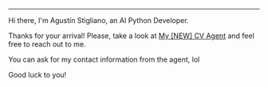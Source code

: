 <!-- # 📊 GitHub Stats: -->
<!-- ![](https://github-readme-stats.vercel.app/api?username=jackonedev&theme=dark&hide_border=false&include_all_commits=true&count_private=true)<br/> -->
<!-- ![](https://github-readme-streak-stats.herokuapp.com/?user=jackonedev&theme=dark&hide_border=false)<br/> -->
<!-- ##
![](https://github-readme-stats.vercel.app/api/top-langs/?username=jackonedev&theme=dark&hide_border=false&include_all_commits=true&count_private=true&layout=compact) -->
<!-- # 📊 GitHub Stats: -->
    
<!-- ![](https://github-readme-stats.vercel.app/api/top-langs/?username=jackonedev&theme=flat&hide_border=true&include_all_commits=true&count_private=true&layout=compact) -->
<!-- ![](https://github-readme-stats.vercel.app/api/top-langs/?username=jackonedev&theme=flat&hide_border=false&include_all_commits=true&count_private=true&layout=compact) -->

<!-- # 🏆 GitHub Trophies-->
<!-- ![](https://github-profile-trophy.vercel.app/?username=jackonedev&theme=flat&no-frame=false&no-bg=true&margin-w=4) -->

---
<!-- [![](https://visitcount.itsvg.in/api?id=jackonedev&icon=0&color=0)](https://visitcount.itsvg.in) -->
<!-- Proudly created with GPRM ( https://gprm.itsvg.in ) -->
Hi there, I'm Agustín Stigliano, an AI Python Developer.

Thanks for your arrival! Please, take a look at
[My \[NEW\] CV Agent](https://agentcv-bcaxembqfjachefy.brazilsouth-01.azurewebsites.net/) and feel free to reach out to me.

You can ask for my contact information from the agent, lol

Good luck to you!
